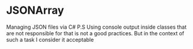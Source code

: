 # JSONArray
Managing JSON files via C#
P.S Using console output inside classes that are not responsible for that is not a good practices. But in the context of such a task I consider it acceptable
